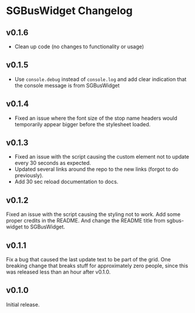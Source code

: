# SGBusWidget Changelog

## v0.1.6
- Clean up code (no changes to functionality or usage)

## v0.1.5
- Use `console.debug` instead of `console.log` and add clear indication that the console message is from SGBusWidget

## v0.1.4
- Fixed an issue where the font size of the stop name headers would temporarily appear bigger before the stylesheet loaded.

## v0.1.3
- Fixed an issue with the script causing the custom element not to update every 30 seconds as expected.
- Updated several links around the repo to the new links (forgot to do previously).
- Add 30 sec reload documentation to docs.

## v0.1.2
Fixed an issue with the script causing the styling not to work. 
Add some proper credits in the README.
And change the README title from sgbus-widget to SGBusWidget.

## v0.1.1
Fix a bug that caused the last update text to be part of the grid. One breaking change that breaks stuff for approximately zero people, since this was released less than an hour after v0.1.0.

## v0.1.0
Initial release.